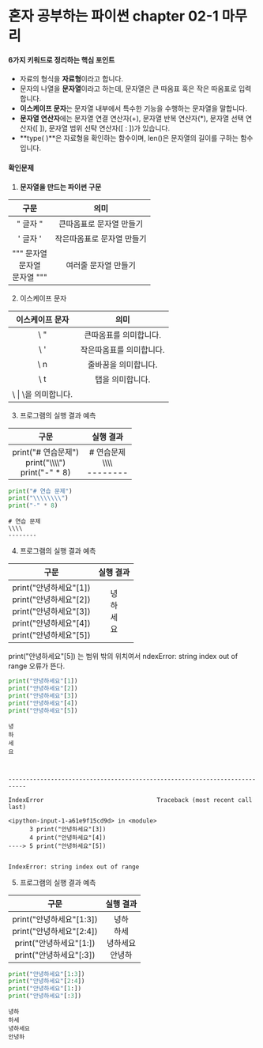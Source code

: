 # **혼자 공부하는 파이썬 chapter 02-1 마무리**

#### **6가지 키워드로 정리하는 핵심 포인트**
*   자료의 형식을 **자료형**이라고 합니다.
*   문자의 나열을 **문자열**이라고 하는데, 문자열은 큰 따옴표 혹은 작은 따옴표로 입력합니다.
*   **이스케이프 문자**는 문자열 내부에서 특수한 기능을 수행하는 문자열을 말합니다.
*   **문자열 연산자**에는 문자열 연결 연산자(+), 문자열 반복 연산자(*), 문자열 선택 연산자([ ]), 문자열 범위 선탹 연산자([ : ])가 있습니다.
* **type( )**은 자료형을 확인하는 함수이며, len()은 문자열의 길이를 구하는 함수입니다.

#### **확인문제**


1.   **문자열을 만드는 파이썬 구문**  

|구문|의미|
|:--------------------:|:---------------------------:|
|" 글자 "| 큰따옴표로 문자열 만들기|
|' 글자 '| 작은따옴표로 문자열 만들기|
|""" 문자열<br/>문자열<br/>문자열 """| 여러줄 문자열 만들기|


2.   이스케이프 문자


|이스케이프 문자|의미|
|:--------------------:|:---------------------------:|
|\ "| 큰따옴표를 의미합니다.|
|\ '| 작은따옴표를 의미합니다.|
|\ n| 줄바꿈을 의미합니다.|
|\ t| 탭을 의미합니다.|
|\ \| \을 의미합니다.|

3.  프로그램의 실행 결과 예측

|구문|실행 결과|
|:--------------------:|:---------------------------:|
|print("# 연습문제")<br/>print("\\\\\\\\")<br/>print("-" * 8)| # 연습문제<br/>\\\\\\\\<br/>--------|


```python
print("# 연습 문제")
print("\\\\\\\\")
print("-" * 8)
```

    # 연습 문제
    \\\\
    --------
    

4.  프로그램의 실행 결과 예측


|구문|실행 결과|
|:--------------------:|:---------------------------:|
|print("안녕하세요"[1])<br/>print("안녕하세요"[2])<br/>print("안녕하세요"[3])<br/>print("안녕하세요"[4])<br/>print("안녕하세요"[5])|녕<br/>하<br/>세<br/>요|

print("안녕하세요"[5]) 는 범위 밖의 위치여서 ndexError: string index out of range 오류가 뜬다.


```python
print("안녕하세요"[1])
print("안녕하세요"[2])
print("안녕하세요"[3])
print("안녕하세요"[4])
print("안녕하세요"[5])
```

    녕
    하
    세
    요
    


    ---------------------------------------------------------------------------

    IndexError                                Traceback (most recent call last)

    <ipython-input-1-a61e9f15cd9d> in <module>
          3 print("안녕하세요"[3])
          4 print("안녕하세요"[4])
    ----> 5 print("안녕하세요"[5])
    

    IndexError: string index out of range


5.  프로그램의 실행 결과 예측

|구문|실행 결과|
|:--------------------:|:---------------------------:|
|print("안녕하세요"[1:3])<br/>print("안녕하세요"[2:4])<br/>print("안녕하세요"[1:])<br/>print("안녕하세요"[:3])|녕하<br/>하세<br/>녕하세요<br/>안녕하|


```python
print("안녕하세요"[1:3])
print("안녕하세요"[2:4])
print("안녕하세요"[1:])
print("안녕하세요"[:3])
```

    녕하
    하세
    녕하세요
    안녕하
    
